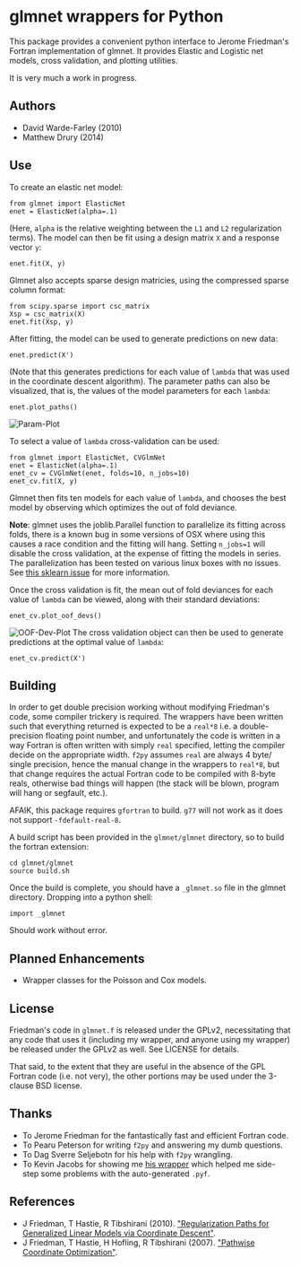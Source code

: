 glmnet wrappers for Python
==========================

This package provides a convenient python interface to Jerome Friedman's
Fortran implementation of glmnet.  It provides Elastic and Logistic net models,
cross validation, and plotting utilities. 

It is very much a work in progress.

Authors
-------

* David Warde-Farley (2010)
* Matthew Drury (2014)

Use
---

To create an elastic net model:

```
from glmnet import ElasticNet
enet = ElasticNet(alpha=.1)
```

(Here, `alpha` is the relative weighting between the `L1` and `L2`
regularization terms).  The model can then be fit using a design matrix `X` and
a response vector `y`:

```
enet.fit(X, y)
```

Glmnet also accepts sparse design matricies, using the compressed sparse
column format:

```
from scipy.sparse import csc_matrix
Xsp = csc_matrix(X)
enet.fit(Xsp, y)
```

After fitting, the model can be used to generate predictions on new data:

```
enet.predict(X')
```

(Note that this generates predictions for each value of `lambda` that was 
used in the coordinate descent algorithm).  The parameter paths can also be
visualized, that is, the values of the model parameters for each `lambda`:

```
enet.plot_paths()
```

![Param-Plot](https://raw.githubusercontent.com/madrury/glmnet-python/master/images/reg_paths.png)

To select a value of `lambda` cross-validation can be used:

```
from glmnet import ElasticNet, CVGlmNet
enet = ElasticNet(alpha=.1)
enet_cv = CVGlmNet(enet, folds=10, n_jobs=10)
enet_cv.fit(X, y)
```

Glmnet then fits ten models for each value of `lambda`, and chooses the best
model by observing which optimizes the out of fold deviance. 

**Note**: glmnet uses the joblib.Parallel function to parallelize its fitting
across folds, there is a known bug in some versions of OSX where using this
causes a race condition and the fitting will hang.  Setting `n_jobs=1` will
disable the cross validation, at the expense of fitting the models in series.
The parallelization has been tested on various linux boxes with no issues. See
[this sklearn issue](https://github.com/scikit-learn/scikit-learn/issues/636) for more
information.

Once the cross validation is fit, the mean out of fold deviances for each value
of `lambda` can be viewed, along with their standard deviations:

```
enet_cv.plot_oof_devs()
```

![OOF-Dev-Plot](https://raw.githubusercontent.com/madrury/glmnet-python/master/images/oof_dev.png)
The cross validation object can then be used to generate predictions at the
optimal value of `lambda`:

```
enet_cv.predict(X')
```

Building
--------

In order to get double precision working without modifying Friedman's code,
some compiler trickery is required. The wrappers have been written such that
everything returned is expected to be a `real*8` i.e. a double-precision
floating point number, and unfortunately the code is written in a way 
Fortran is often written with simply `real` specified, letting the compiler
decide on the appropriate width. `f2py` assumes `real` are always 4 byte/
single precision, hence the manual change in the wrappers to `real*8`, but
that change requires the actual Fortran code to be compiled with 8-byte reals,
otherwise bad things will happen (the stack will be blown, program will hang 
or segfault, etc.).

AFAIK, this package requires  `gfortran` to build. `g77` will not work as
it does not support `-fdefault-real-8`.

A build script has been provided in the `glmnet/glmnet` directory, so to build
the fortran extension:

```
cd glmnet/glmnet
source build.sh
```
Once the build is complete, you should have a `_glmnet.so` file in the glmnet
directory.  Dropping into a python shell:

```
import _glmnet
```

Should work without error.

Planned Enhancements
--------------------

* Wrapper classes for the Poisson and Cox models.

License
-------

Friedman's code in `glmnet.f` is released under the GPLv2, necessitating that
any code that uses it (including my wrapper, and anyone using my wrapper)
be released under the GPLv2 as well. See LICENSE for details.

That said, to the extent that they are useful in the absence of the GPL Fortran
code (i.e. not very), the other portions may be used under the 3-clause BSD
license.

Thanks
------

* To Jerome Friedman for the fantastically fast and efficient Fortran code.
* To Pearu Peterson for writing `f2py` and answering my dumb questions.
* To Dag Sverre Seljebotn for his help with `f2py` wrangling.
* To Kevin Jacobs for showing me [his
   wrapper](http://code.google.com/p/glu-genetics/source/browse/trunk/glu/lib/glm/glmnet.pyf)
  which helped me side-step some problems with the auto-generated `.pyf`.

References
----------

* J Friedman, T Hastie, R Tibshirani (2010). ["Regularization Paths for
  Generalized Linear Models via Coordinate
  Descent"](http://www.jstatsoft.org/v33/i01/paper).
* J Friedman, T Hastie, H Hofling, R Tibshirani (2007). ["Pathwise Coordinate
  Optimization"](http://arxiv.org/pdf/0708.1485.pdf").
